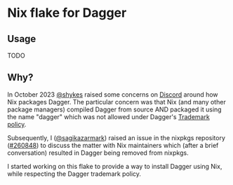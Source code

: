 # Nix flake for Dagger

## Usage

TODO

## Why?

In October 2023 [@shykes](https://github.com/shykes) raised some concerns on [Discord](https://discord.com/channels/707636530424053791/1162145252338049046/1162152750474350793) around how Nix packages Dagger. The particular concern was that Nix (and many other package managers) compiled Dagger from source AND packaged it using the name "dagger" which was not allowed under Dagger's [Trademark policy](https://dagger.io/trademark).

Subsequently, I ([@sagikazarmark](https://github.com/sagikazarmark)) raised an issue in the nixpkgs repository ([#260848](https://github.com/NixOS/nixpkgs/issues/260848)) to discuss the matter with Nix maintainers which (after a brief conversation) resulted in Dagger being removed from nixpkgs.

I started working on this flake to provide a way to install Dagger using Nix, while respecting the Dagger trademark policy.
